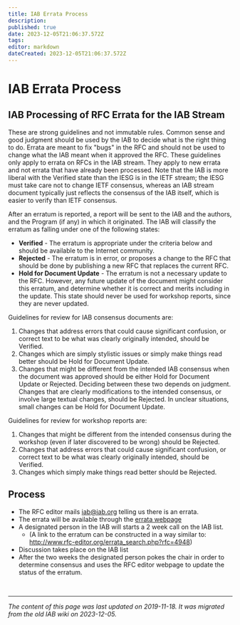```yaml
---
title: IAB Errata Process
description: 
published: true
date: 2023-12-05T21:06:37.572Z
tags: 
editor: markdown
dateCreated: 2023-12-05T21:06:37.572Z
---
```


# IAB Errata Process
## IAB Processing of RFC Errata for the IAB Stream
These are strong guidelines and not immutable rules. Common sense and good judgment should be used by the IAB to decide what is the right thing to do. Errata are meant to fix "bugs" in the RFC and should not be used to change what the IAB meant when it approved the RFC. These guidelines only apply to errata on RFCs in the IAB stream. They apply to new errata and not errata that have already been processed. Note that the IAB is more liberal with the Verified state than the IESG is in the IETF stream; the IESG must take care not to change IETF consensus, whereas an IAB stream document typically just reflects the consensus of the IAB itself, which is easier to verify than IETF consensus.

After an erratum is reported, a report will be sent to the IAB and the authors, and the Program (if any) in which it originated. The IAB will classify the erratum as falling under one of the following states:

- **Verified** - The erratum is appropriate under the criteria below and should be available to the Internet community.
- **Rejected** - The erratum is in error, or proposes a change to the RFC that should be done by publishing a new RFC that replaces the current RFC.
- **Hold for Document Update** - The erratum is not a necessary update to the RFC. However, any future update of the document might consider this erratum, and determine whether it is correct and merits including in the update. This state should never be used for workshop reports, since they are never updated.

Guidelines for review for IAB consensus documents are:

1. Changes that address errors that could cause significant confusion, or correct text to be what was clearly originally intended, should be Verified.
2. Changes which are simply stylistic issues or simply make things read better should be Hold for Document Update.
3. Changes that might be different from the intended IAB consensus when the document was approved should be either Hold for Document Update or Rejected. Deciding between these two depends on judgment. Changes that are clearly modifications to the intended consensus, or involve large textual changes, should be Rejected. In unclear situations, small changes can be Hold for Document Update.

Guidelines for review for workshop reports are:

1. Changes that might be different from the intended consensus during the workshop (even if later discovered to be wrong) should be Rejected.
2. Changes that address errors that could cause significant confusion, or correct text to be what was clearly originally intended, should be Verified.
3. Changes which simply make things read better should be Rejected.

## Process
- The RFC editor mails iab@iab.org telling us there is an errata.
- The errata will be available through the [errata webpage](http://www.rfc-editor.org/errata.php)
- A designated person in the IAB will starts a 2 week call on the IAB list.
  - (A link to the erratum can be constructed in a way similar to: http://www.rfc-editor.org/errata_search.php?rfc=4948)
- Discussion takes place on the IAB list
- After the two weeks the designated person pokes the chair in order to determine consensus and uses the RFC editor webpage to update the status of the erratum.

&nbsp;
&nbsp;
&nbsp;

---

*The content of this page was last updated on 2019-11-18. It was migrated from the old IAB wiki on 2023-12-05.*
